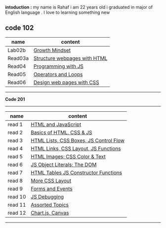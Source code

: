  **intoduction :** 
 my name is Rahaf i am 22 years old i graduated in major of English language . I love to learning something new 


**code 102** 
--------------------------------- 
| name     |    content                                                                                      | 
| ---------|--------------------                                                                             | 
|   Lab02b |[Growth Mindset](https://rahafsaleh98.github.io/reading-notes/lab02a)                        |
|  Read03a |[Structure webpages with HTML](https://github.com/Rahafsaleh98/reading-notes/blob/main/read03a.md)
|  Read04	 |[Programming with JS](https://github.com/Rahafsaleh98/reading-notes/blob/main/read04.md)       |
|  Read05	 |[Operators and Loops](https://github.com/Rahafsaleh98/reading-notes/blob/main/read05.md)       |          |                                                                                                  |
|  Read06  |[Design web pages with CSS](https://github.com/Rahafsaleh98/reading-notes/blob/main/read06.md)
 --------------------------------------



  **Code 201** 


--------------------------------- 
| name     |     content        | 
| ---------|--------------------| 
|read 1    |[HTML and JavaScript](201/read1.md)|
|read 2    |[Basics of HTML, CSS & JS](201/read2.md)|
|read 3    |[HTML Lists, CSS Boxes, JS Control Flow](201/read3.md)|
|read 4    |[HTML Links, CSS Layout, JS Functions](201/read4.md)|
|read 5    |[ HTML Images; CSS Color & Text](201/read5.md)|
|read 6    |  [JS Object Literals; The DOM](201/read6.md)        |
|read 7    | [HTML Tables JS Constructor Functions](201/read7.md)|
|read 8    |[More CSS Layout](201/read8.md)|
|read 9    |[Forms and Events](201/read.9.md)|
|read 10   |[ JS Debugging](201/read10.md)|
|read 11   |[Assorted Topics](201/read11.md)|
|read 12   |[Chart.js, Canvas](201/read12.md)

---------------------------------